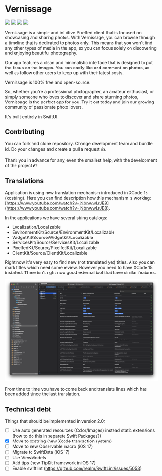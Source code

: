 # Vernissage

<img src="Resources/01.png" width="200" > <img src="Resources/04.png" width="200" > <img src="Resources/05.png" width="200" > <img src="Resources/06.png" width="200" >

Vernissage is a simple and intuitive Pixelfed client that is focused on showcasing and sharing photos.
With Vernissage, you can browse through a timeline that is dedicated to photos only.
This means that you won't find any other types of media in the app, so you can focus solely on discovering and enjoying beautiful photography.

Our app features a clean and minimalistic interface that is designed to put the focus on the images.
You can easily like and comment on photos, as well as follow other users to keep up with their latest posts.

Vernissage is 100% free and open-source.

So, whether you're a professional photographer, an amateur enthusiast, or simply someone who loves to discover and share stunning photos,
Vernissage is the perfect app for you. Try it out today and join our growing community of passionate photo lovers.

It's built entirely in SwiftUI.

## Contributing

You can fork and clone repository. Change development team and bundle id. Do your changes and create a pull a request 👍.

Thank you in advance for any, even the smallest help, with the development of the project 💕!

## Translations

Application is using new translation mechanism introduced in XCode 15 (xcstring). Here you can find description how this mechanism is working: [https://www.youtube.com/watch?v=jNbnwwLrJE8](https://www.youtube.com/watch?v=jNbnwwLrJE8).

In the applications we have several string catalogs:
 - Localization/Localizable
 - EnvironmentKit/Source/EnvironmentKit/Localizable
 - WidgetKit/Source/WidgetKit/Localizable
 - ServicesKit/Source/ServicesKit/Localizable
 - PixelfedKit/Source/PixelfedKit/Localizable
 - ClientKit/Source/ClientKit/Localizable

Right now it's very easy to find new (not translated yet) titles. Also you can mark titles which need some review.
However you need to have XCode 15 installed. There isn't right now good external tool that have similar features.

![translations](Resources/translations.png) 

From time to time you have to come back and translate lines which has been added since the last translation. 

## Technical debt

Things that should be implemented in version 2.0:

 - [ ] Use auto generated resources (Color/Images) instead static extensions (how to do this in separete Swift Packages?)
 - [x] Move to xcstring (new Xcode transaction system)
 - [ ] Move to new Observable macro (iOS 17)
 - [ ] Migrate to SwiftData (iOS 17)
 - [ ] Use ViewModels
 - [ ] Add tips (new TipKit framework in iOS 17)
 - [ ] Enable swiftlint (https://github.com/realm/SwiftLint/issues/5053)
